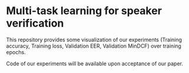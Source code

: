 # Multi-task learning for speaker verification

This repository provides some visualization of our experiments (Training accuracy, Training loss, Validation EER, Validation MinDCF) over training epochs.

Code of our experiments will be available upon acceptance of our paper. 
